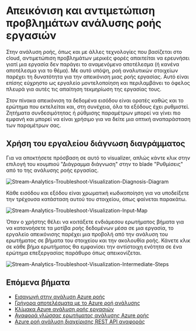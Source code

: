 <properties
    pageTitle="Απεικόνιση και αντιμετώπιση προβλημάτων ανάλυσης ροή εργασιών | Microsoft Azure"
    description="Μάθετε πώς μπορείτε να απεικονίσετε μια ανάλυση ροή διοχέτευσης εργασία για αυτοεξυπηρέτησης αντιμετώπιση προβλημάτων με χρήση της δυνατότητας διάγραμμα Διαγνωστικά."
    keywords=""
    documentationCenter=""
    services="stream-analytics"
    authors="jeffstokes72"
    manager="jhubbard"
    editor="cgronlun"
/>

<tags
    ms.service="stream-analytics"
    ms.devlang="na"
    ms.topic="article"
    ms.tgt_pltfrm="na"
    ms.workload="data-services"
    ms.date="09/26/2016"
    ms.author="jeffstok"
/>


# <a name="visualize-and-troubleshoot-stream-analytics-jobs"></a>Απεικόνιση και αντιμετώπιση προβλημάτων ανάλυσης ροής εργασιών

Στην ανάλυση ροής, όπως και με άλλες τεχνολογίες που βασίζεται στο cloud, αντιμετώπιση προβλημάτων μερικές φορές απαιτείται να ερευνήσει γιατί μια εργασία δεν παράγει το αναμενόμενο αποτέλεσμα (ή κανένα αποτέλεσμα για το θέμα). Με αυτό υπόψη, ροή αναλυτικών στοιχείων παρέχει τη δυνατότητα για την απεικόνιση μιας ροής εργασίας. Αυτό είναι επίσης εύχρηστο ως εργαλείο μοντελοποίηση και περιλαμβάνει το όφελος πλευρά για αυτές τις απαίτηση τεκμηρίωση της εργασίας τους.

Στον πίνακα απεικόνιση τα δεδομένα εισόδου είναι ορατές καθώς και το ερώτημα που εκτελείται και, στη συνέχεια, όλα τα εξόδους έχει ρυθμιστεί. Ζητήματα συνδεσιμότητας ή ρύθμισης παραμέτρων μπορεί να γίνει πιο εμφανή και μπορεί να είναι χρήσιμο για να δείτε μια οπτική αναπαράσταση των παραμέτρων σας.

## <a name="using-the-diagnosis-diagram-tool"></a>Χρήση του εργαλείου διάγνωση διαγράμματος

Για να αποκτήσετε πρόσβαση σε αυτό το visualizer, απλώς κάντε κλικ στην επιλογή του κουμπιού "Διάγραμμα διάγνωση" στην το blade "Ρυθμίσεις" από το της ανάλυσης ροής εργασίας.

![Stream-Analytics-Troubleshoot-Visualization-Diagnosis-Diagram](./media/stream-analytics-troubleshoot-visualization/stream-analytics-troubleshoot-visualization-diagnosis-diagram1.png)

Κάθε εισόδου και εξόδου είναι χρωματική κωδικοποίηση για να υποδείξετε την τρέχουσα κατάσταση αυτού του στοιχείου, όπως φαίνεται παρακάτω.

![Stream-Analytics-Troubleshoot-Visualization-Input-Map](./media/stream-analytics-troubleshoot-visualization/stream-analytics-troubleshoot-visualization-input-map.png)

Όταν ο χρήστης θέλει να κοιτάξετε ενδιάμεσου ερωτήματος βήματα για να κατανοήσετε τα μοτίβα ροής δεδομένων μέσα σε μια εργασία, το εργαλείο απεικόνισης παρέχει μια προβολή από την ανάλυση του ερωτήματος σε βήματα του στοιχείου και την ακολουθία ροής. Κάνετε κλικ σε κάθε βήμα ερωτήματος θα εμφανίσει την αντίστοιχη ενότητα σε ένα ερώτημα επεξεργασίας παράθυρο όπως απεικονίζεται. 

![Stream-Analytics-Troubleshoot-Visualization-Intermediate-Steps](./media/stream-analytics-troubleshoot-visualization/stream-analytics-troubleshoot-visualization-intermediate-steps.png)




## <a name="next-steps"></a>Επόμενα βήματα

- [Εισαγωγή στην ανάλυση Azure ροής](stream-analytics-introduction.md)
- [Γρήγορα αποτελέσματα με το Azure ροή ανάλυσης](stream-analytics-get-started.md)
- [Κλίμακα Azure ανάλυση ροής εργασιών](stream-analytics-scale-jobs.md)
- [Αναφορά γλώσσας ερωτήματος ανάλυσης Azure ροής](https://msdn.microsoft.com/library/azure/dn834998.aspx)
- [Azure ροή ανάλυση διαχείρισης REST API αναφοράς](https://msdn.microsoft.com/library/azure/dn835031.aspx)

